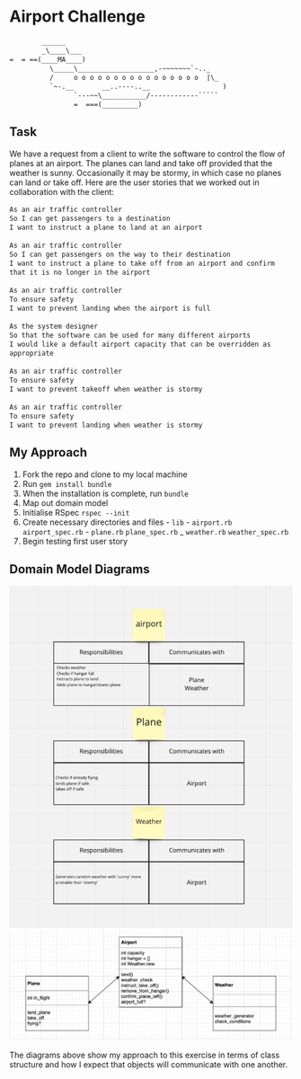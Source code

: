 Airport Challenge
=================

```
        ______
        _\____\___
=  = ==(____MA____)
          \_____\___________________,-~~~~~~~`-.._
          /     o o o o o o o o o o o o o o o o  |\_
          `~-.__       __..----..__                  )
                `---~~\___________/------------`````
                =  ===(_________)

```

Task
-----

We have a request from a client to write the software to control the flow of planes at an airport. The planes can land and take off provided that the weather is sunny. Occasionally it may be stormy, in which case no planes can land or take off.  Here are the user stories that we worked out in collaboration with the client:

```
As an air traffic controller 
So I can get passengers to a destination 
I want to instruct a plane to land at an airport

As an air traffic controller 
So I can get passengers on the way to their destination 
I want to instruct a plane to take off from an airport and confirm that it is no longer in the airport

As an air traffic controller 
To ensure safety 
I want to prevent landing when the airport is full 

As the system designer
So that the software can be used for many different airports
I would like a default airport capacity that can be overridden as appropriate

As an air traffic controller 
To ensure safety 
I want to prevent takeoff when weather is stormy 

As an air traffic controller 
To ensure safety 
I want to prevent landing when weather is stormy 
```

**My Approach**
-----

1. Fork the repo and clone to my local machine
2. Run `gem install bundle`
3. When the installation is complete, run `bundle`
4. Map out domain model
5. Initialise RSpec `rspec --init`
6. Create necessary directories and files
        - `lib`
        - `airport.rb` `airport_spec.rb`
        - `plane.rb` `plane_spec.rb`
        _ `weather.rb` `weather_spec.rb`
7. Begin testing first user story

**Domain Model Diagrams**
-----

![Responsibilities](https://github.com/Sumner1185/airport_challenge/blob/master/Responsibility_Table.png)
![Class Diagram](https://github.com/Sumner1185/airport_challenge/blob/master/Class_Diagram.png)

The diagrams above show my approach to this exercise in terms of class structure and how I expect that objects will communicate with one another.

